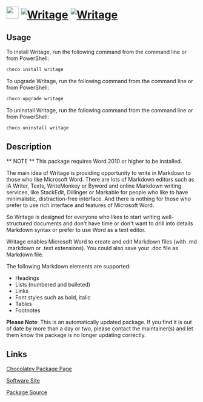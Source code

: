 ﻿# <img src="https://cdn.jsdelivr.net/gh/mkevenaar/chocolatey-packages@77922186ca474d25299d683ca4cdb586eb34825c/icons/writage.png" width="32" height="32"/> [![Writage](https://img.shields.io/chocolatey/v/writage.svg?label=Writage)](https://chocolatey.org/packages/writage) [![Writage](https://img.shields.io/chocolatey/dt/writage.svg)](https://chocolatey.org/packages/writage)

## Usage
To install Writage, run the following command from the command line or from PowerShell:
```powershell
choco install writage
```

To upgrade Writage, run the following command from the command line or from PowerShell:
```powershell
choco upgrade writage
```

To uninstall Writage, run the following command from the command line or from PowerShell:
```powershell
choco uninstall writage
```

## Description
** NOTE ** This package requires Word 2010 or higher to be installed.

The main idea of Writage is providing opportunity to write in Markdown to those who like Microsoft Word. There are lots of Markdown editors such as iA Writer, Texts, WriteMonkey or Byword and online Markdown writing services, like StackEdit, Dillinger or Markable for people who like to have minimalistic, distraction-free interface. And there is nothing for those who prefer to use rich interface and features of Microsoft Word.

So Writage is designed for everyone who likes to start writing well-structured documents and don't have time or don't want to drill into details Markdown syntax or prefer to use Word as a text editor.

Writage enables Microsoft Word to create and edit Markdown files (with .md .markdown or .text extensions). You could also save your .doc file as Markdown file.

The following Markdown elements are supported:

- Headings
- Lists (numbered and bulleted)
- Links
- Font styles such as bold, italic
- Tables
- Footnotes

**Please Note**: This is an automatically updated package. If you find it is
out of date by more than a day or two, please contact the maintainer(s) and
let them know the package is no longer updating correctly.


## Links
[Chocolatey Package Page](https://chocolatey.org/packages/writage)

[Software Site](http://www.writage.com/)

[Package Source](https://github.com/mkevenaar/chocolatey-packages/tree/master/automatic/writage)

